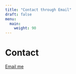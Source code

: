 ```yaml
---
title: "Contact through Email"
draft: false
menu:
  main:
    weight: 90
---
```


# Contact

[Email me](mailto:mgoher@seas.upenn.edu)
